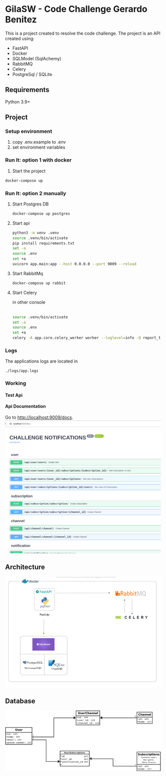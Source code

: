 # GilaSW - Code Challenge Gerardo Benitez
This is a project created to resolve the code challenge. 
The project is an API created using:

* FastAPI
* Docker
* SQLModel (SqlAchemy)
* RabbitMQ
* Celery
* PostgreSql / SQLite

## Requirements

Python 3.9+

## Project

### Setup environment
1. copy .env.example to .env
2. set environment variables

### Run It: option 1 with docker

1. Start the project 

```sh
docker-compose up
```

### Run It: option 2 manually
1. Start Postgres DB
   ```sh
   docker-compose up postgres
   ```
2. Start api
   ```sh
   python3 -m venv .venv
   source .venv/bin/activate
   pip install requirements.txt
   set -a
   source .env
   set +a
   uvicorn app.main:app --host 0.0.0.0 --port 9009 --reload
   
   ```
3. Start RabbitMq
    ```sh
   docker-compose up rabbit
   ```
4. Start Celery

    in other console
   ```sh
   
   source .venv/bin/activate
   set -a
   source .env
   set +a
   celery -A app.core.celery_worker worker --loglevel=info -Q report_tabs
   
   ```

### Logs
The applications logs are located in 
```
./logs/app.logs
```

### Working

#### Test Api


#### Api Documentation
Go to [http://localhost:9009/docs](http://localhost:9009/docs).
![image info](./static/images/docs.png)


## Architecture

![image info](./static/images/arquitecture.png)

## Database

![image info](./static/images/database.png)
